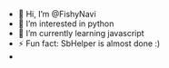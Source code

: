 - 👋 Hi, I’m @FishyNavi
- 👀 I’m interested in python
- 🌱 I’m currently learning javascript
- ⚡ Fun fact: SbHelper is almost done :)
- 

<!---
FishyNavi/FishyNavi is a ✨ special ✨ repository because its `README.md` (this file) appears on your GitHub profile.
You can click the Preview link to take a look at your changes.
--->
